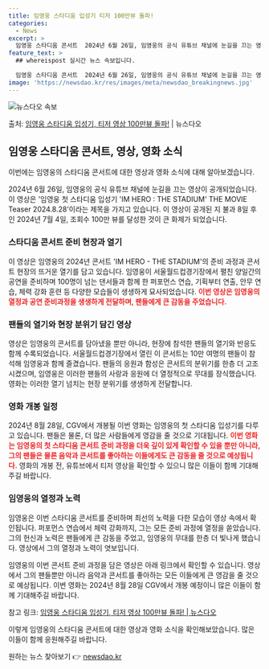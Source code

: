 ```yaml
---
title: 임영웅 스타디움 입성기 티저 100만뷰 돌파!
categories:
  - News
excerpt: >
  임영웅 스타디움 콘서트  2024년 6월 26일, 임영웅의 공식 유튜브 채널에 눈길을 끄는 영상이 공개되었습…
feature_text: >
  ## whereispost 실시간 뉴스 속보입니다.

  임영웅 스타디움 콘서트  2024년 6월 26일, 임영웅의 공식 유튜브 채널에 눈길을 끄는 영상이 공개되었습…
image: 'https://newsdao.kr/res/images/meta/newsdao_breakingnews.jpg'
---
```


![뉴스다오 속보](https://newsdao.kr/res/images/meta/newsdao_breakingnews.jpg)

<p>출처: <a href="https://newsdao.kr/4655" rel="dofollow">임영웅 스타디움 입성기, 티저 영상 100만뷰 돌파!</a> | 뉴스다오</p>

<h2 data-ke-size="size26">임영웅 스타디움 콘서트, 영상, 영화 소식</h2>
이번에는 임영웅의 스타디움 콘서트에 대한 영상과 영화 소식에 대해 알아보겠습니다.

<p data-ke-size="size16">2024년 6월 26일, 임영웅의 공식 유튜브 채널에 눈길을 끄는 영상이 공개되었습니다. 이 영상은 '임영웅 첫 스타디움 입성기 'IM HERO : THE STADIUM' THE MOVIE Teaser 2024.8.28'이라는 제목을 가지고 있습니다. 이 영상이 공개된 지 불과 8일 후인 2024년 7월 4일, 조회수 100만 뷰를 달성한 것이 큰 화제가 되었습니다.</p>

<h3>스타디움 콘서트 준비 현장과 열기</h3>
이 영상은 임영웅의 2024년 콘서트 'IM HERO - THE STADIUM'의 준비 과정과 콘서트 현장의 뜨거운 열기를 담고 있습니다. 임영웅이 서울월드컵경기장에서 펼친 양일간의 공연을 준비하며 100명이 넘는 댄서들과 함께 한 퍼포먼스 연습, 기획부터 연출, 안무 연습, 체력 강화 훈련 등 다양한 모습들이 생생하게 묘사되었습니다.
<b><span style="color: #ee2323;">이번 영상은 임영웅의 열정과 공연 준비과정을 생생하게 전달하며, 팬들에게 큰 감동을 주었습니다.</span></b>

<h3>팬들의 열기와 현장 분위기 담긴 영상</h3>
영상은 임영웅의 콘서트를 담아냈을 뿐만 아니라, 현장에 참석한 팬들의 열기와 반응도 함께 수록되었습니다. 서울월드컵경기장에서 열린 이 콘서트는 10만 여명의 팬들이 참석해 임영웅과 함께 즐겼습니다. 팬들의 응원과 함성은 콘서트의 분위기를 한층 더 고조시켰으며, 임영웅은 이러한 팬들의 사랑과 응원에 더 열정적으로 무대를 장식했습니다. 영화는 이러한 열기 넘치는 현장 분위기를 생생하게 전달합니다.

<h3>영화 개봉 일정</h3>
2024년 8월 28일, CGV에서 개봉될 이번 영화는 임영웅의 첫 스타디움 입성기를 다루고 있습니다. 팬들은 물론, 더 많은 사람들에게 영감을 줄 것으로 기대됩니다.
<b><span style="color: #ee2323;">이번 영화는 임영웅의 첫 스타디움 콘서트 준비 과정을 더욱 깊이 있게 확인할 수 있을 뿐만 아니라, 그의 팬들은 물론 음악과 콘서트를 좋아하는 이들에게도 큰 감동을 줄 것으로 예상됩니다.</span></b>
영화의 개봉 전, 유튜브에서 티저 영상을 확인할 수 있으니 많은 이들이 함께 기대해주길 바랍니다.

<h3>임영웅의 열정과 노력</h3>
임영웅은 이번 스타디움 콘서트를 준비하며 최선의 노력을 다한 모습이 영상 속에서 확인됩니다. 퍼포먼스 연습에서 체력 강화까지, 그는 모든 준비 과정에 열정을 쏟았습니다. 그의 헌신과 노력은 팬들에게 큰 감동을 주었고, 임영웅의 무대를 한층 더 빛나게 했습니다. 영상에서 그의 열정과 노력이 엿보입니다.

임영웅의 이번 콘서트 준비 과정을 담은 영상은 아래 링크에서 확인할 수 있습니다. 
영상에서 그의 팬들뿐만 아니라 음악과 콘서트를 좋아하는 모든 이들에게 큰 영감을 줄 것으로 예상됩니다. 
이번 영화는 2024년 8월 28일 CGV에서 개봉 예정이니 많은 이들이 함께 기대해주길 바랍니다.

참고 링크: [임영웅 스타디움 입성기, 티저 영상 100만뷰 돌파! | 뉴스다오](https://newsdao.kr/4655)

이렇게 임영웅의 스타디움 콘서트에 대한 영상과 영화 소식을 확인해보았습니다. 많은 이들이 함께 응원해주길 바랍니다. 

원하는 뉴스 찾아보기 👉 <a href="https://newsdao.kr" rel="dofollow">newsdao.kr</a>


